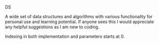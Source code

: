 DS

A wide set of data structures and algorithms with various functionality for personal use and learning potential.
If anyone sees this I would appreciate any helpful suggestions as I am new to coding.

Indexing in both implementation and parameters starts at 0.
